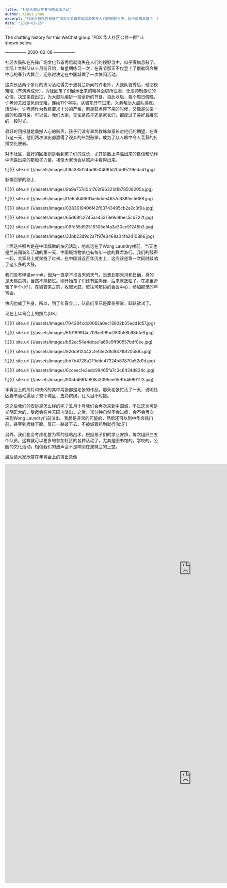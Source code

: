 ```yaml
---
title: "社区大鼓队在春节的演出活动"
author: XiBei Zhao
excerpt: "社区大鼓队在先锋广场文化节首秀后就消失在人们的视野当中，似乎偃旗息鼓了，实际上大鼓队从十月份开始，每星期练习一次，在春节那天不仅登上了俄勒冈会展中心的春节大舞台，还临时决定在中国城做了一次快闪活动。孩子们没有辜负教练和家长对他们的期望，他们两次演出都赢得了观众的热烈鼓掌，成为了众人眼中令人羡慕的传播文化使者。对于社区，最好的回报则是看到孩子们的成长，尤其是脸上洋溢出来的自信和动作中流露出来的那股子力量。"
date: "2020-01-25"
---
```

The chatting history for this WeChat group "PDX 华人社区公益一群" is shown below.

—————  2020-02-08  —————


社区大鼓队在先锋广场文化节首秀后就消失在人们的视野当中，似乎偃旗息鼓了，实际上大鼓队从十月份开始，每星期练习一次，在春节那天不仅登上了俄勒冈会展中心的春节大舞台，还临时决定在中国城做了一次快闪活动。

这次长达两个多月的练习活动得力于波特兰新闻的许老师，大鼓队首秀后，他彻夜难眠（有演绎成分），为社区孩子们展示出来的精神面貌所征服，无法抑制激动的心情，决定亲自出征，为大鼓队编排一段全新的节目。自此以后，每个周日傍晚，许老师夫妇便风雨无阻，连续11个星期，从城东开车过来，义务帮助大鼓队排练。活动中，许老师作为教练要求十分的严格，但是鼓点停下来的时候，又像是父亲一般的和蔼可亲。可以说，我们大家，无论是孩子还是家长们，都度过了美好且难忘的一段时光。

最好的回报就是震撼人心的鼓声，孩子们没有辜负教练和家长对他们的期望，在春节这一天，他们两次演出都赢得了观众的热烈鼓掌，成为了众人眼中令人羡慕的传播文化使者。

对于社区，最好的回报则是看到孩子们的成长，尤其是脸上洋溢出来的自信和动作中流露出来的那股子力量。相信大家也会从照片中看得出来。

![]({{ site.url }}/assets/images/09a3351245d850468fd20d69729edad1.jpg)

彩排回家的路上

![]({{ site.url }}/assets/images/9a9a757d0b1762f66321d1b78508205a.jpg)

![]({{ site.url }}/assets/images/f1e6a846661aebdde4657c638fec5688.jpg)

![]({{ site.url }}/assets/images/0283619406f42f63743495cb2a2c3f9a.jpg)

![]({{ site.url }}/assets/images/65d68fc2745aa45313e9d8bec5cb722f.jpg)

![]({{ site.url }}/assets/images/09fd55d92516305ef4a3e30cc91245b3.jpg)

![]({{ site.url }}/assets/images/33bb23d9c2a7f97e3468a04fa2d108b6.jpg)

上面这些照片是在中国城做的快闪活动，地点选在了Wong Laundry楼前。当天也是兰苏园新年活动的第一天，中国城博物馆也有每年一度的舞龙游行。我们的鼓声一起，大家马上就聚拢了过来。在中国城近百年历史上，这应该是第一次同时敲响了这么多的大鼓。

我们没有申请permit，因为一直拿不准当天的天气，没想到那天风和日丽，真的是天赐良机，当然不能错过。刚开始孩子们还有些拘谨，后来就放松了。在那里逗留了半个小时，在城管来之前，收起大鼓，赶往河那边的会议中心，参加那里的年宵会。

快闪也成了热身，所以，到了年宵会上，队员们早已是摩拳擦掌，跃跃欲试了。

现在上年宵会上的照片[OK]

![]({{ site.url }}/assets/images/704284cdc0062a0ec18902b05edd1d57.jpg)

![]({{ site.url }}/assets/images/6f0199914c709ae08bc080b58b98bfa6.jpg)

![]({{ site.url }}/assets/images/b62ec54a4dcae1a69e9ff90557bdf0ee.jpg)

![]({{ site.url }}/assets/images/92dd912443cfe13e2dfd9371bf205885.jpg)

![]({{ site.url }}/assets/images/bb7b4728a219ddc47324b87870a52d1d.jpg)

![]({{ site.url }}/assets/images/6cceec1e3edc98465fa7c3c6434d834c.jpg)

![]({{ site.url }}/assets/images/905b4661a808a2095ee059fb468011f3.jpg)

年宵会上的照片和快闪的其中两张都是老张的作品，那天老张忙活了一天，说明社区春节活动遍及了整个城区，五彩缤纷，让人目不暇接。

这之后我们的安排是怎么样的呢？五月十号我们会再次来到中国城，不过这次可是光明正大的，受邀会在兰苏园内演出。之后，10分钟自然不会过瘾，会不会再次来到Wong Laundry门前演出，我想是非常的可能的，然后还可以到中华会馆门前，甚至到牌楼下面。反正一路敲下去，不被城管抓到就行[呲牙]

另外，我们也会考虑化整为零的战略战术，根据孩子们的学业安排，每次组织三五个队员，这样就可以更多的参加社区的各种活动了，尤其是图书馆的，学校的，公园的文化活动。相信我们的鼓声会不是响彻在波特兰的上空。

最后请大家欣赏在年宵会上的演出录像

<iframe width="1228" height="691" src="https://www.youtube.com/embed/HF3sbTZpyM0" frameborder="0" allow="accelerometer; autoplay; encrypted-media; gyroscope; picture-in-picture" allowfullscreen></iframe>

<iframe width="1228" height="691" src="https://www.youtube.com/embed/YKhchAJ1O4A" frameborder="0" allow="accelerometer; autoplay; encrypted-media; gyroscope; picture-in-picture" allowfullscreen></iframe>
